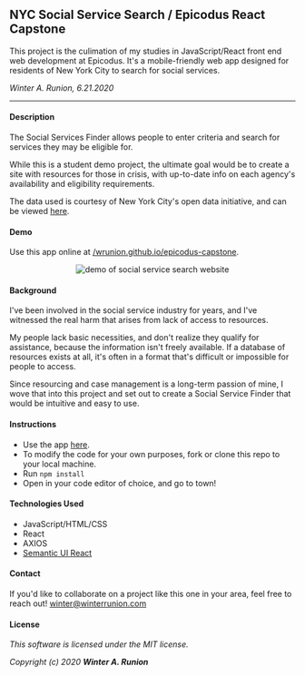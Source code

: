 ## NYC Social Service Search / Epicodus React Capstone
This project is the culimation of my studies in JavaScript/React front end web development at Epicodus.
It's a mobile-friendly web app designed for residents of New York City to search for social services.

_Winter A. Runion, 6.21.2020_
***** 

#### Description
The Social Services Finder allows people to enter criteria and search for services they may be eligible for. 

While this is a student demo project, the ultimate goal would be to create a site with resources for those in crisis, with up-to-date info on each agency's availability and eligibility requirements.

The data used is courtesy of New York City's open data initiative, and can be viewed [here](https://data.world/city-of-ny/pqg4-dm6b).

#### Demo
Use this app online at [/wrunion.github.io/epicodus-capstone](https://wrunion.github.io/epicodus-capstone/).
<p align="center">
<img src="epicodus-capstone.gif" alt="demo of social service search website" />
</p>

#### Background 

I've been involved in the social service industry for years, and I've witnessed the real harm that arises from lack of access to resources.

My people lack basic necessities, and don't realize they qualify for assistance, because the information isn't freely available. If a database of resources exists at all, it's often in a format that's difficult or impossible for people to access.

Since resourcing and case management is a long-term passion of mine, I wove that into this project and set out to create a Social Service Finder that would be intuitive and easy to use.

#### Instructions

* Use the app [here](https://wrunion.github.io/epicodus-capstone/).
* To modify the code for your own purposes, fork or clone this repo to your local machine.
* Run ```npm install``` 
* Open in your code editor of choice, and go to town!

#### Technologies Used
* JavaScript/HTML/CSS
* React
* AXIOS
* [Semantic UI React](https://react.semantic-ui.com/)

#### Contact

If you'd like to collaborate on a project like this one in your area, feel free to reach out! winter@winterrunion.com

#### License
_This software is licensed under the MIT license._

_Copyright (c) 2020 **Winter A. Runion**_
